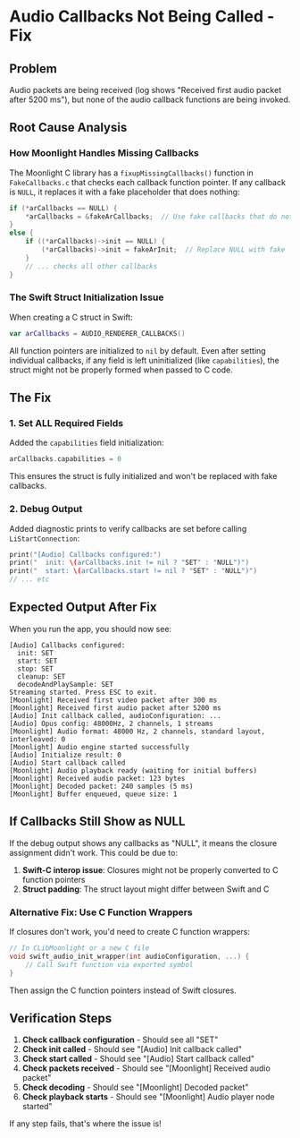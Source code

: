 # Audio Callbacks Not Being Called - Fix

## Problem
Audio packets are being received (log shows "Received first audio packet after 5200 ms"), but none of the audio callback functions are being invoked.

## Root Cause Analysis

### How Moonlight Handles Missing Callbacks
The Moonlight C library has a `fixupMissingCallbacks()` function in `FakeCallbacks.c` that checks each callback function pointer. If any callback is `NULL`, it replaces it with a fake placeholder that does nothing:

```c
if (*arCallbacks == NULL) {
    *arCallbacks = &fakeArCallbacks;  // Use fake callbacks that do nothing!
}
else {
    if ((*arCallbacks)->init == NULL) {
        (*arCallbacks)->init = fakeArInit;  // Replace NULL with fake
    }
    // ... checks all other callbacks
}
```

### The Swift Struct Initialization Issue
When creating a C struct in Swift:
```swift
var arCallbacks = AUDIO_RENDERER_CALLBACKS()
```

All function pointers are initialized to `nil` by default. Even after setting individual callbacks, if any field is left uninitialized (like `capabilities`), the struct might not be properly formed when passed to C code.

## The Fix

### 1. Set ALL Required Fields
Added the `capabilities` field initialization:
```swift
arCallbacks.capabilities = 0
```

This ensures the struct is fully initialized and won't be replaced with fake callbacks.

### 2. Debug Output
Added diagnostic prints to verify callbacks are set before calling `LiStartConnection`:
```swift
print("[Audio] Callbacks configured:")
print("  init: \(arCallbacks.init != nil ? "SET" : "NULL")")
print("  start: \(arCallbacks.start != nil ? "SET" : "NULL")")
// ... etc
```

## Expected Output After Fix

When you run the app, you should now see:

```
[Audio] Callbacks configured:
  init: SET
  start: SET
  stop: SET
  cleanup: SET
  decodeAndPlaySample: SET
Streaming started. Press ESC to exit.
[Moonlight] Received first video packet after 300 ms
[Moonlight] Received first audio packet after 5200 ms
[Audio] Init callback called, audioConfiguration: ...
[Audio] Opus config: 48000Hz, 2 channels, 1 streams
[Moonlight] Audio format: 48000 Hz, 2 channels, standard layout, interleaved: 0
[Moonlight] Audio engine started successfully
[Audio] Initialize result: 0
[Audio] Start callback called
[Moonlight] Audio playback ready (waiting for initial buffers)
[Moonlight] Received audio packet: 123 bytes
[Moonlight] Decoded packet: 240 samples (5 ms)
[Moonlight] Buffer enqueued, queue size: 1
```

## If Callbacks Still Show as NULL

If the debug output shows any callbacks as "NULL", it means the closure assignment didn't work. This could be due to:

1. **Swift-C interop issue**: Closures might not be properly converted to C function pointers
2. **Struct padding**: The struct layout might differ between Swift and C

### Alternative Fix: Use C Function Wrappers
If closures don't work, you'd need to create C function wrappers:

```c
// In CLibMoonlight or a new C file
void swift_audio_init_wrapper(int audioConfiguration, ...) {
    // Call Swift function via exported symbol
}
```

Then assign the C function pointers instead of Swift closures.

## Verification Steps

1. **Check callback configuration** - Should see all "SET"
2. **Check init called** - Should see "[Audio] Init callback called"
3. **Check start called** - Should see "[Audio] Start callback called"
4. **Check packets received** - Should see "[Moonlight] Received audio packet"
5. **Check decoding** - Should see "[Moonlight] Decoded packet"
6. **Check playback starts** - Should see "[Moonlight] Audio player node started"

If any step fails, that's where the issue is!
